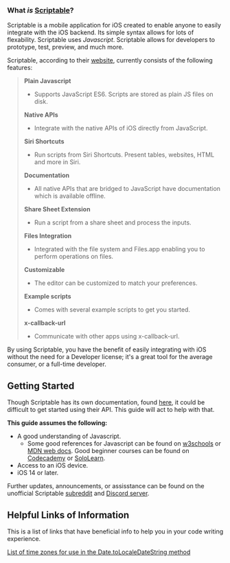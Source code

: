 ### What *is* [Scriptable](https://scriptable.app/)? 
Scriptable is a mobile application for iOS created to enable anyone to easily integrate with the iOS backend. Its simple syntax allows for lots of flexability. Scriptable uses *Javascript*. Scriptable allows for developers to prototype, test, preview, and much more.  

Scriptable, according to their [website](https://scriptable.app/), currently consists of the following features: 
> **Plain Javascript** 
> - Supports JavaScript ES6. Scripts are stored as plain JS files on disk.  
>
> **Native APIs**
> - Integrate with the native APIs of iOS directly from JavaScript.  
>
> **Siri Shortcuts**
> - Run scripts from Siri Shortcuts. Present tables, websites, HTML and more in Siri.  
>
> **Documentation** 
> - All native APIs that are bridged to JavaScript have documentation which is available offline.  
>
> **Share Sheet Extension**
> - Run a script from a share sheet and process the inputs.  
>
> **Files Integration**
> - Integrated with the file system and Files.app enabling you to perform operations on files.  
>
> **Customizable**
> - The editor can be customized to match your preferences.  
>
> **Example scripts**
> - Comes with several example scripts to get you started.  
>
> **x-callback-url**
> - Communicate with other apps using x-callback-url.  

By using Scriptable, you have the benefit of easily integrating with iOS without the need for a Developer license; it's a great tool for the average consumer, or a full-time developer. 

## Getting Started 
Though Scriptable has its own documentation, found [here](https://docs.scriptable.app/), it could be difficult to get started using their API. This guide will act to help with that. 

**This guide assumes the following:** 
- A good understanding of Javascript. 
  - Some good references for Javascript can be found on [w3schools](https://www.w3schools.com/js/js_intro.asp) or [MDN web docs](https://developer.mozilla.org/en-US/docs/Web/JavaScript/Guide). Good beginner courses can be found on [Codecademy](https://www.codecademy.com/learn/introduction-to-javascript) or [SoloLearn](https://www.sololearn.com/Course/JavaScript/?ref=app).
- Access to an iOS device. 
- iOS 14 or later. 

Further updates, announcements, or assisstance can be found on the unofficial Scriptable [subreddit](https://reddit.com/r/scriptable/) and [Discord server](https://discord.gg/fsguJthT). 


## Helpful Links of Information
This is a list of links that have beneficial info to help you in your code writing experience.

[List of time zones for use in the Date.toLocaleDateString method](https://gist.github.com/rxaviers/8481876)
